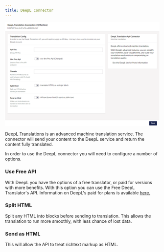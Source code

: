 ```yaml
---
title: DeepL Connector
---
```


![DeepL connector page](deeplSettings.png)

[DeepL Translations](https://www.deepl.com/en/whydeepl) is an advanced machine translation service. The connector will send your content to the DeepL service and return the content fully translated. 

In order to use the DeepL connector you will need to configure a number of options.

### Use Free API

With DeepL you have the options of a free translator, or paid for versions with more benefits. With this option you can use the Free DeepL Translator's API. Information on DeepL's paid for plans is available [here.](https://www.deepl.com/pro?cta=header-prices/)

### Split HTML

Split any HTML into blocks before sending to translation. This allows the translation to run more smoothly, with less chance of lost data.

### Send as HTML

This will allow the API to treat richtext markup as HTML.